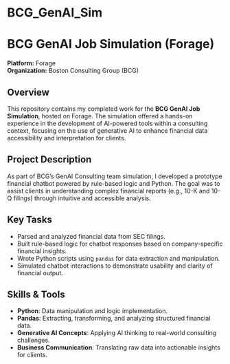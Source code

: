 # BCG_GenAI_Sim
# BCG GenAI Job Simulation (Forage)
  
**Platform:** Forage  
**Organization:** Boston Consulting Group (BCG)

## Overview

This repository contains my completed work for the **BCG GenAI Job Simulation**, hosted on Forage. The simulation offered a hands-on experience in the development of AI-powered tools within a consulting context, focusing on the use of generative AI to enhance financial data accessibility and interpretation for clients.

## Project Description

As part of BCG’s GenAI Consulting team simulation, I developed a prototype financial chatbot powered by rule-based logic and Python. The goal was to assist clients in understanding complex financial reports (e.g., 10-K and 10-Q filings) through intuitive and accessible analysis.

## Key Tasks

- Parsed and analyzed financial data from SEC filings.
- Built rule-based logic for chatbot responses based on company-specific financial insights.
- Wrote Python scripts using `pandas` for data extraction and manipulation.
- Simulated chatbot interactions to demonstrate usability and clarity of financial output.

## Skills & Tools

- **Python**: Data manipulation and logic implementation.
- **Pandas**: Extracting, transforming, and analyzing structured financial data.
- **Generative AI Concepts**: Applying AI thinking to real-world consulting challenges.
- **Business Communication**: Translating raw data into actionable insights for clients.


